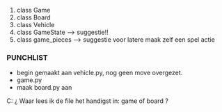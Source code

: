 1. class Game
2. class Board
3. class Vehicle
4. class GameState --> suggestie!!
5. class game_pieces --> suggestie voor latere maak zelf een spel actie

### PUNCHLIST
- begin gemaakt aan vehicle.py, nog geen move overgezet.
- game.py
- maak board.py aan


C: ¿ Waar lees ik de file het handigst in: game of board ?
